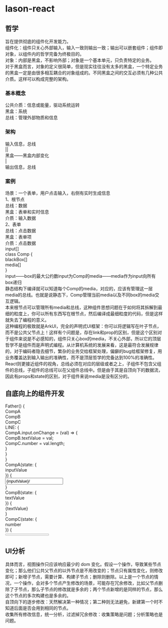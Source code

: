 # lason-react

## 哲学
旨在提供彻底的组件化开发能力。<br>
组件化：组件只关心外部输入，输入一致则输出一致；输出可以嵌套组件；组件即对象，以组件内的哲学完备为终极目的。<br>
对象：内部是黑盒，不影响外部；对象是一个基本单元，只负责特定的业务。<br>
对于黑盒而言，对象的定义很简单，但是现实往往没有太多的黑盒，一个特定业务的黑盒一定是由很多相互耦合的对象组成的。不同黑盒之间的交互必须有几种公共介质。这样可以构成完整的架构。<br>

### 基本概念
公共介质：信息或能量，驱动系统运转<br>
黑盒：系统<br>
总线：管理外部物质和信息<br>

### 架构
输入信息，总线<br>
||<br>
黑盒——黑盒内部变化<br>
|<br>
输出信息，总线<br>

### 案例
场景：一个表单，用户点击输入，右侧有实时生成信息<br>
1、根节点<br>
总线：数据<br>
黑盒：表单和实时信息<br>
介质：输入数据<br>
2、表单<br>
总线：点击数据<br>
黑盒：表单项<br>
介质：点击数据<br>
input[]<br>
class Comp {<br>
    blackBox[]<br>
    media[]<br>
}<br>
input——box的最大公约数input为Comp的media——media作为input向所有box递归<br>
静态结构下编译就可以知道每个Comp的media，对应的，应该有管理这一层media的总线。也就是说静态下，Comp管理当前media以及不同box的media交互逻辑。<br>
本来根节点可以管理所有media和总线，这种组件思想问题在于如何将其拆解到最细的粒度上，你可以所有东西写在根节点，然后编译成最细粒度的代码，但是这样就失去了编程的意义。<br>
这种编程的极致就是ArkUI，完全的声明式UI框架：你可以将逻辑写在叶子节点，而不是公共父节点上！这样有个问题是，存在link和prop的区别，但是这个区别对于组件来说是不必感知的，组件只关心box的media，不关心外部，所以它的顶层哲学不是组件而是声明式编程。从计算机系统的发展来看，这是最符合发展规律的，对于编码者隐去细节，繁杂的业务交给框架处理，偏僻的bug给框架修复，用业务覆盖达到输入输出的准确性，而不是顶层哲学的完备达到100%的准确性。<br>
React则更接近组件的视角，总线必须在对应的层级或者之上，子组件不包含父组件的总线，子组件的总线可以在父组件总线中。但是由于其是自顶向下的数据流，因此有props和state的区别，对于组件来说media是没有区分的。<br>

## 自底向上的组件开发
Father() {<br>
    CompA<br>
    CompB<br>
    CompC<br>
    LINE: {<br>
        CompA.input.onChange = (val) => {<br>
            CompB.textValue = val;<br>
            CompC.number = val.length;<br>
        }<br>
    }<br>
}<br>
CompA(state: {<br>
    inputValue<br>
}) {<br>
    <input value = {inputValue}/><br>
}<br>
CompB(state: {<br>
    textValue<br>
}) {<br>
    <span>{textValue}</span><br>
}<br>
CompC(state: {<br>
    number<br>
}) {<br>
    <progress value = {number}/><br>
}<br>

## UI分析
具体而言，视图操作只应该响应最少的 dom 变化。假设一个操作，导致某些节点变化；那么他们公共父节点的以外节点是不用改变的；节点只有属性变化，则修改即可；新增子节点，需要计算、构建子节点；删除则删除。以上是一个节点的情况，一个操作，会对多个节点产生修改的场景，可能存在冗余修改，比如父节点删除了子节点，那么子节点的修改就是多余的；两个节点新增的是同样的节点，那么这个节点的多次构建也是多余的。<br>
自顶向下的逐步修改：天然解决第一种情况；第二种则无法避免，新建第一个时不知道后面是否会用到相同的节点。<br>
收集所有修改信息，统一分析，过滤掉冗余修改：收集策略是问题；分析策略也是问题。<br>